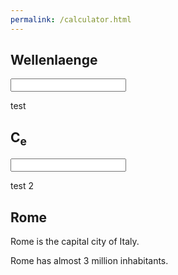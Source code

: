 ```yaml
---
permalink: /calculator.html
---
```

<div>
  <h2>Wellenlaenge</h2>
  <p><input type="number" id=wavelength></p>
  <p>test</p>
</div>

<div>
  <h2>C<sub>e</sub></h2>
  <p><input type="text" id=C_e></p>
  <p>test 2</p>
</div>

<div>
  <h2>Rome</h2>
  <p>Rome is the capital city of Italy.</p>
  <p>Rome has almost 3 million inhabitants.</p>
</div>

